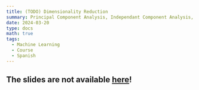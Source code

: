 ```yaml
---
title: (TODO) Dimensionality Reduction
summary: Principal Component Analysis, Independant Component Analysis, t-SNE, UMAP,...
date: 2024-03-20
type: docs
math: true
tags:
  - Machine Learning
  - Course
  - Spanish
---
```


## The slides are not available [here](todo.pdf)!